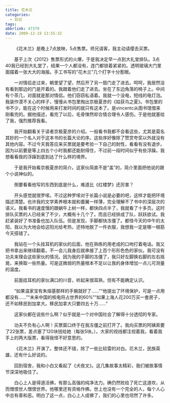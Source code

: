 ```yaml
---
title: 花木兰
categories:
  - 日记
tags:
abbrlink: 47379
date: 2009-12-19 13:55:32
---
```


&emsp;&emsp;《花木兰》是晚上7点放映，5点售票。师兄请客，我主动请缨去买票。

&emsp;&emsp;基于上次《2012》售票形式的火爆，于是我决定早一点到大礼堂排队。3点40我已经到大礼堂了，结果一个人都没有，连门都锁着紧紧的。透明玻璃大门里面摆着一张大大的海报。手工书写的“花木兰”几个打字十分惹眼。

&emsp;&emsp;一对情侣走过来，朝里望了望，然后开了另一扇门走了进去。呵呵，我居然没有看到那边的门是开着的。我跟着他们走了进去。坐在了东边角落的椅子上。中间有个茶几，对面就是那对情侣。他们窃窃私语着。我就一个没电，短线的电灯泡。我装作漠不关心的样子，慢慢从书包里掏出京极夏彦的《姑获鸟之夏》。书包里的书不少，能在这个时候用来打发时间的就只有这本了。是vincentc从图书馆借来刚看完的。据他描述，看完了以后，毛骨悚然却合情合理令人感伤。于是他就塞给了我，强烈推荐我看。

&emsp;&emsp;我开始翻看关于读者京极夏彦的介绍。一般看书我都不会看这些，尤其是莫名其妙的一个名人对于这本书的长篇大论的序。这些序好像除了赞赏夸奖以外就没有其他内容。不过今天我答应来买票就是要考验一下自己的耐性，看看有没有退步。因为以前要是等上四五个小时我都还能耐得住，不过前一段时间似乎有些浮躁。我想看看我的浮躁到底到达了什么样的境界。

&emsp;&emsp;于是我开始看京极夏彦的简介。这家伙简直不是“盖”的，简介里面把他说的跟个小说神似的。

&emsp;&emsp;倒要看看他写的东西到底是什么，难道比《红楼梦》还厉害？

&emsp;&emsp;开头感觉就很罗嗦。不过这种罗嗦对于长篇小说是必要的吧，这样才能把环境描述清楚。也许我的文学素养根本就和蚕翼一样薄，完全理解不了书中的深层次的语义。我看书的速度慢的跟蜗牛上树一样，都快四点半了，我就看了十多页。这时排队买票的人已经来了不少，大概有十几个了。而且已经排成了队，跃跃欲试。我赶紧装好了书准备也加入队伍。但是发现，手脚都快冻僵了。都怪今天的中午的太阳，我以为大地会给这阳光给考热，还特地脱了一件衣服，我想我一定是哪一根筋今天搭错了。

&emsp;&emsp;我站在一个头挂耳机的家伙的后面，他在熟练的用老成的口吻打着电话。我又把书拿出来继续翻着。不一会儿我身后就串接了上百个形形色色的家伙。我可没有功夫来理会这些家伙的情况。因为我的手脚的冻僵了，我只好左脚换右脚的左右摇晃，来换取一些热量。可是这微弱的热量根本不足以让我的身体增加一点儿可测量的温度。

&emsp;&emsp;前面挂耳机的家伙满口的川音，听起来很耳熟，但有不能确定认识。

&emsp;&emsp;“如果温家宝有朱熔基那样的手腕就好了……”“他提出了环境保护，可是一点用都没有……”“未来中国的核电将占世界的60%”“如果上海人花200万买一套房子，还不如移民到加拿大。移民加拿大只要四五十万……”

&emsp;&emsp;这家伙都在说些什么啊？似乎就是一个对中国社会了解得十分透彻的专家。

&emsp;&emsp;功夫不负有心人啊！买票窗口终于在我冻僵之前打开了。我向买票的阿姨索要了22张票，差点塞了120块钱给她（每张5块。）。大家的视线都注视着我，看着我手上的两大版票，看得我怪不好意思的。

&emsp;&emsp;《花木兰》开演了。整体还不错，除了一些比较雷的对白。花木兰，民族英雄，还有什么好说的。

&emsp;&emsp;回到宿舍，我和小白又看起了《犬夜叉》。这几集故事太精彩，我们被故事情节深深地吸住了。

&emsp;&emsp;白心上人是得道活佛，有那么高强的纯净法力。确仍然败给了死亡这道坎，从而憎恨世人憎恨世界。他哪里还有资格作佛。世上也没有一个完全的人，每个人心中总有善和恶。明白了这一点，白心上人成佛了，我们的心里也坦然了许多。

